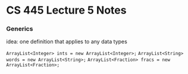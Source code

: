 # CS 445 Lecture 5 Notes

### Generics

idea: one definition that applies to any data types

`ArrayList<Integer> ints = new ArrayList<Integer>;`
`ArrayList<String> words = new ArrayList<String>;`
`ArrayList<Fraction> fracs = new ArrayList<Fraction>;`
